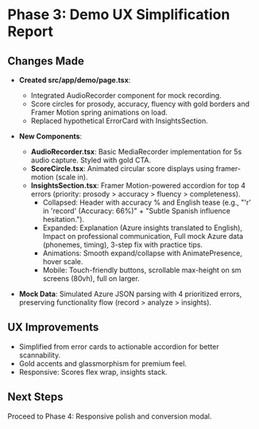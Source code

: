 # Phase 3: Demo UX Simplification Report

## Changes Made

- **Created src/app/demo/page.tsx**: 
  - Integrated AudioRecorder component for mock recording.
  - Score circles for prosody, accuracy, fluency with gold borders and Framer Motion spring animations on load.
  - Replaced hypothetical ErrorCard with InsightsSection.

- **New Components**:
  - **AudioRecorder.tsx**: Basic MediaRecorder implementation for 5s audio capture. Styled with gold CTA.
  - **ScoreCircle.tsx**: Animated circular score displays using framer-motion (scale in).
  - **InsightsSection.tsx**: Framer Motion-powered accordion for top 4 errors (priority: prosody > accuracy > fluency > completeness).
    - Collapsed: Header with accuracy % and English tease (e.g., \"'r' in 'record' (Accuracy: 66%)\" + \"Subtle Spanish influence hesitation.\").
    - Expanded: Explanation (Azure insights translated to English), Impact on professional communication, Full mock Azure data (phonemes, timing), 3-step fix with practice tips.
    - Animations: Smooth expand/collapse with AnimatePresence, hover scale.
    - Mobile: Touch-friendly buttons, scrollable max-height on sm screens (80vh), full on larger.

- **Mock Data**: Simulated Azure JSON parsing with 4 prioritized errors, preserving functionality flow (record > analyze > insights).

## UX Improvements
- Simplified from error cards to actionable accordion for better scannability.
- Gold accents and glassmorphism for premium feel.
- Responsive: Scores flex wrap, insights stack.

## Next Steps
Proceed to Phase 4: Responsive polish and conversion modal.